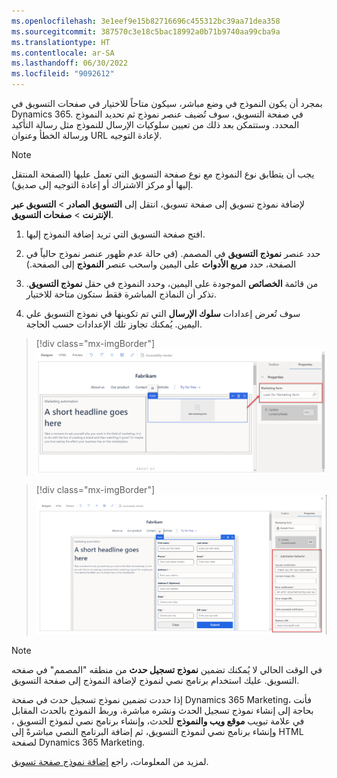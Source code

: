 ```yaml
---
ms.openlocfilehash: 3e1eef9e15b82716696c455312bc39aa71dea358
ms.sourcegitcommit: 387570c3e18c5bac18992a0b71b9740aa99cba9a
ms.translationtype: HT
ms.contentlocale: ar-SA
ms.lasthandoff: 06/30/2022
ms.locfileid: "9092612"
---
```

بمجرد أن يكون النموذج في وضع مباشر، سيكون متاحاً للاختيار في صفحات التسويق في Dynamics 365. في صفحة التسويق، سوف تُضيف عنصر نموذج ثم تحديد النموذج المحدد. وستتمكن بعد ذلك من تعيين سلوكيات الإرسال للنموذج مثل رسالة التأكيد ورسالة الخطأ وعنوان URL لإعادة التوجيه.

> [!NOTE]
> يجب أن يتطابق نوع النموذج مع نوع صفحة التسويق التي تعمل عليها (الصفحة المنتقل إليها أو مركز الاشتراك أو إعادة التوجيه إلى صديق).

لإضافة نموذج تسويق إلى صفحة تسويق، انتقل إلى **التسويق الصادر** > **التسويق عبر الإنترنت** > **صفحات التسويق**.

1.  افتح صفحة التسويق التي تريد إضافة النموذج إليها.

1.  حدد عنصر **نموذج التسويق** في المصمم. (في حالة عدم ظهور عنصر نموذج حالياً في الصفحة، حدد **مربع الأدوات** على اليمين واسحب عنصر **النموذج** إلى الصفحة.)

1.  من قائمة **الخصائص** الموجودة على اليمين، وحدد النموذج في حقل **نموذج التسويق**. تذكر أن النماذج المباشرة فقط ستكون متاحة للاختيار.

1.  سوف تُعرض إعدادات **سلوك الإرسال** التي تم تكوينها في نموذج التسويق علي اليمين. يُمكنك تجاوز تلك الإعدادات حسب الحاجة.

> [!div class="mx-imgBorder"]
> [![لقطة شاشة لكيفية إضافة نموذج تسويق إلى صفحة.](../media/add-form-marketing-page-ssm.png)](../media/add-form-marketing-page-ssm.png#lightbox)

> [!div class="mx-imgBorder"]
> [![لقطة شاشة لإعدادات عمليات إرسال نموذج التسويق.](../media/form-submission-settings-ssm.png)](../media/form-submission-settings-ssm.png#lightbox)

> [!NOTE]
> في الوقت الحالي لا يُمكنك تضمين **نموذج تسجيل حدث** من منطقه "المصمم" في صفحه التسويق. عليك استخدام برنامج نصي لنموذج لإضافة النموذج إلى صفحة التسويق. 

إذا حددت تضمين نموذج تسجيل حدث في صفحة Dynamics 365 Marketing، فأنت بحاجة إلى إنشاء نموذج تسجيل الحدث ونشره مباشرة، وربط النموذج بالحدث المقابل في علامة تبويب **‏‫موقع ويب والنموذج‬** للحدث، وإنشاء برنامج نصي لنموذج التسويق ، وإنشاء برنامج نصي لنموذج التسويق، ثم إضافة البرنامج النصي مباشرةً إلى HTML لصفحة Dynamics 365 Marketing.

لمزيد من المعلومات، راجع [‏‫إضافة نموذج صفحة تسويق‬](/dynamics365/marketing/marketing-forms?azure-portal=true#add-a-form-to-a-marketing-page).

